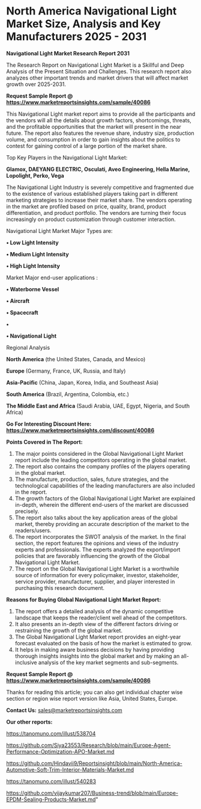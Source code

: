 # North America Navigational Light Market Size, Analysis and Key Manufacturers 2025 - 2031

<strong>Navigational Light Market Research Report 2031</strong>

The Research Report on Navigational Light Market is a Skillful and Deep Analysis of the Present Situation and Challenges. This research report also analyzes other important trends and market drivers that will affect market growth over 2025-2031.

<strong>Request Sample Report @ <a href=https://www.marketreportsinsights.com/sample/40086>https://www.marketreportsinsights.com/sample/40086</a></strong>

This Navigational Light market report aims to provide all the participants and the vendors will all the details about growth factors, shortcomings, threats, and the profitable opportunities that the market will present in the near future. The report also features the revenue share, industry size, production volume, and consumption in order to gain insights about the politics to contest for gaining control of a large portion of the market share.

Top Key Players in the Navigational Light Market:

<strong>Glamox, DAEYANG ELECTRIC, Osculati, Aveo Engineering, Hella Marine, Lopolight, Perko, Vega</strong>

The Navigational Light Industry is severely competitive and fragmented due to the existence of various established players taking part in different marketing strategies to increase their market share. The vendors operating in the market are profiled based on price, quality, brand, product differentiation, and product portfolio. The vendors are turning their focus increasingly on product customization through customer interaction.

Navigational Light Market Major Types are:

<strong>•  Low Light Intensity

•  Medium Light Intensity

•  High Light Intensity</strong>

Market Major end-user applications :

<strong>•  Waterborne Vessel

•  Aircraft

•  Spacecraft

•  

•  Navigational Light</strong>

Regional Analysis

</u><strong><b>North America</b></strong> (the United States, Canada, and Mexico)

<strong><b>Europe </b></strong>(Germany, France, UK, Russia, and Italy)

<strong><b>Asia-Pacific</b></strong> (China, Japan, Korea, India, and Southeast Asia)

<strong><b>South America</b></strong> (Brazil, Argentina, Colombia, etc.)

<strong><b>The Middle East and Africa</b></strong> (Saudi Arabia, UAE, Egypt, Nigeria, and South Africa)

<strong>Go For Interesting Discount Here: <a href=https://www.marketreportsinsights.com/discount/40086>https://www.marketreportsinsights.com/discount/40086</a></strong>

<strong>Points Covered in The Report:</strong>
<ol>
  <li>The major points considered in the Global Navigational Light Market report include the leading competitors operating in the global market.</li>
  <li>The report also contains the company profiles of the players operating in the global market.</li>
  <li>The manufacture, production, sales, future strategies, and the technological capabilities of the leading manufacturers are also included in the report.</li>
  <li>The growth factors of the Global Navigational Light Market are explained in-depth, wherein the different end-users of the market are discussed precisely.</li>
  <li>The report also talks about the key application areas of the global market, thereby providing an accurate description of the market to the readers/users.</li>
  <li>The report incorporates the SWOT analysis of the market. In the final section, the report features the opinions and views of the industry experts and professionals. The experts analyzed the export/import policies that are favorably influencing the growth of the Global Navigational Light Market.</li>
  <li>The report on the Global Navigational Light Market is a worthwhile source of information for every policymaker, investor, stakeholder, service provider, manufacturer, supplier, and player interested in purchasing this research document.</li>
</ol>
<strong>Reasons for Buying Global Navigational Light Market Report:</strong>

<ol>
  <li>The report offers a detailed analysis of the dynamic competitive landscape that keeps the reader/client well ahead of the competitors.</li>
  <li>It also presents an in-depth view of the different factors driving or restraining the growth of the global market.</li>
  <li>The Global Navigational Light Market report provides an eight-year forecast evaluated on the basis of how the market is estimated to grow.</li>
  <li>It helps in making aware business decisions by having providing thorough insights insights into the global market and by making an all-inclusive analysis of the key market segments and sub-segments.</li>
</ol>
<strong>Request Sample Report @ <a href=https://www.marketreportsinsights.com/sample/40086>https://www.marketreportsinsights.com/sample/40086</a></strong>


Thanks for reading this article; you can also get individual chapter wise section or region wise report version like Asia, United States, Europe.

<strong>Contact Us:</strong>
sales@marketreportsinsights.com

<strong>Our other reports:</strong>

<a href=https://tanomuno.com/illust/538704>https://tanomuno.com/illust/538704</a>

<a href=https://github.com/Siya23553/Research/blob/main/Europe-Agent-Performance-Optimization-APO-Market.md>https://github.com/Siya23553/Research/blob/main/Europe-Agent-Performance-Optimization-APO-Market.md</a>

<a href=https://github.com/Hindavii9/Reportsinsight/blob/main/North-America-Automotive-Soft-Trim-Interior-Materials-Market.md>https://github.com/Hindavii9/Reportsinsight/blob/main/North-America-Automotive-Soft-Trim-Interior-Materials-Market.md</a>

<a href=https://tanomuno.com/illust/540283>https://tanomuno.com/illust/540283</a>

<a href=https://github.com/vijaykumar207/Business-trend/blob/main/Europe-EPDM-Sealing-Products-Market.md>https://github.com/vijaykumar207/Business-trend/blob/main/Europe-EPDM-Sealing-Products-Market.md</a>"
